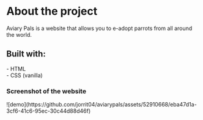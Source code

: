 <h1>About the project</h1>

Aviary Pals is a website that allows you to e-adopt parrots from all around the world.

<h2>Built with:</h2>
- HTML<br>
- CSS (vanilla)<br>
<h3>Screenshot of the website</h3>
![demo](https://github.com/jorrit04/aviarypals/assets/52910668/eba47d1a-3cf6-41c6-95ec-30c44d88d46f)
